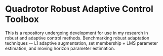 # Quadrotor Robust Adaptive Control Toolbox
This is a repository undergoing development for use in my research in robust and adaptive control methods. Benchmarking robust adaptation techniques -- L1 adaptive augmentation, set membership + LMS parameter estimation, and moving horizon parameter estimation.
